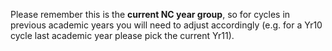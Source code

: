 Please remember this is the __current NC year group__, so for cycles in previous academic years you will need to adjust accordingly (e.g. for a Yr10 cycle last academic year please pick the current Yr11).